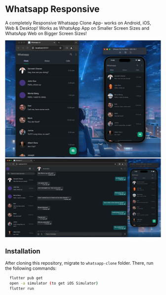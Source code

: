 # Whatsapp Responsive

A completely Responsive Whatsapp Clone App- works on Android, iOS, Web & Desktop! Works as WhatsApp App on Smaller Screen Sizes and WhatsApp Web on Bigger Screen Sizes!



<p align="center">
  <img width="600" src="lib/Screenshot 2024-05-02 at 11.45.22 AM.png" alt="Responsive App">

  
  <img width="600" src="lib/Screenshot 2024-05-02 at 11.45.49 AM.png" alt="Responsive App">
  
</p>


## Installation
After cloning this repository, migrate to ```whatsapp-clone``` folder. There, run the following commands:
```bash
  flutter pub get
  open -a simulator (to get iOS Simulator)
  flutter run
```
    
